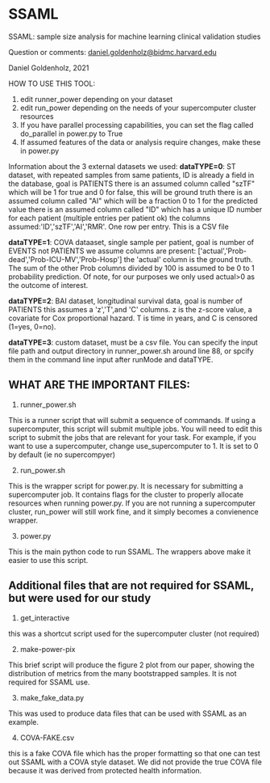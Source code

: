 # SSAML
SSAML: sample size analysis for machine learning clinical validation studies

Question or comments: daniel.goldenholz@bidmc.harvard.edu

Daniel Goldenholz, 2021

HOW TO USE THIS TOOL:

1. edit runner_power depending on your dataset
2. edit run_power depending on the needs of your supercomputer cluster resources
3. If you have parallel processing capabilities, you can set the flag called do_parallel in power.py to True
4. If assumed features of the data or analysis require changes, make these in power.py


Information about the 3 external datasets we used:
**dataTYPE=0**: ST dataset, with repeated samples from same patients, ID is already a field in the database, goal is PATIENTS
    there is an assumed column called "szTF" which will be 1 for true and 0 for false, this will be ground truth
    there is an assumed column called "AI" which will be a fraction 0 to 1 for the predicted value
    there is an assumed column called "ID" which has a unique ID number for each patient (multiple entries per patient ok)
    the columns assumed:'ID','szTF','AI','RMR'. One row per entry. This is a CSV file

**dataTYPE=1**: COVA dataaset, single sample per patient, goal is number of EVENTS not PATIENTS
    we assume columns are present: ['actual','Prob-dead','Prob-ICU-MV','Prob-Hosp']
    the 'actual' column is the ground truth. The sum of the other Prob columns divided by 100 is assumed to be
    0 to 1 probability prediction. Of note, for our purposes we only used actual>0 as the outcome of interest.

**dataTYPE=2**: BAI dataset, longitudinal survival data, goal is number of PATIENTS
    this assumes a 'z','T',and 'C' columns. z is the z-score value, a covariate for Cox proportional hazard.
    T is time in years, and C is censored (1=yes, 0=no).

**dataTYPE=3**: custom dataset, must be a csv file. You can specify the input file path and output directory in runner_power.sh around line 88, or spcify them in the command line input after runMode and dataTYPE.

WHAT ARE THE IMPORTANT FILES:
-------------------
1. runner_power.sh

This is a runner script that will submit a sequence of commands. If using a supercomputer, this
script will submit multiple jobs.
You will need to edit this script to submit the jobs that are relevant for your task.
For example, if you want to use a supercomputer, change use_supercomputer to 1. It is set to 0 by default (ie no supercompyer)

2. run_power.sh

This is the wrapper script for power.py. It is necessary for submitting a supercomputer job. It contains
flags for the cluster to properly allocate resources when running power.py.
If you are not running a supercomputer cluster, run_power will still work fine, and it simply becomes a
convienence wrapper.

3. power.py

This is the main python code to run SSAML. The wrappers above make it easier to use this script.

Additional files that are not required for SSAML, but were used for our study
--------------------
1. get_interactive

this was a shortcut script used for the supercomputer cluster (not required)

2. make-power-pix

This brief script will produce the figure 2 plot from our paper, showing the distribution of metrics
from the many bootstrapped samples. It is not required for SSAML use.

3. make_fake_data.py

This was used to produce data files that can be used with SSAML as an example.

4. COVA-FAKE.csv

this is a fake COVA file which has the proper formatting so that one can test out SSAML with a COVA style dataset.
We did not provide the true COVA file because it was derived from protected health information.
